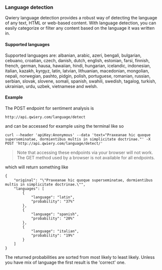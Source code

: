 ### Language detection

Qwiery language detection provides a robust way of detecting the language of any text, HTML or web-based content. With language detection, you can easily categorize or filter any content based on the language it was written in.

#### Supported languages

Supported languages are: albanian, arabic, azeri, bengali, bulgarian, cebuano, croatian, czech, danish, dutch, english, estonian, farsi, finnish, french, german, hausa, hawaiian, hindi, hungarian, icelandic, indonesian, italian, kazakh, kyrgyz, latin, latvian, lithuanian, macedonian, mongolian, nepali, norwegian, pashto, pidgin, polish, portuguese, romanian, russian, serbian, slovak, slovene, somali, spanish, swahili, swedish, tagalog, turkish, ukrainian, urdu, uzbek, vietnamese and welsh.

#### Example

The POST endpoint for sentiment analysis is

    http://api.qwiery.com/language/detect

and can be accessed for example using the terminal like so

    curl --header 'apiKey:Anonymous' --data 'text="Praxeanae hic quoque superseminatae, dormientibus multis in simplicitate doctrinae."' -X POST 'http://api.qwiery.com/language/detect/'

 > Note that accessing these endpoints via your browser will not work. The GET method used by a browser is not available for all endpoints.

which will return something like

    {
        "original": "\"Praxeanae hic quoque superseminatae, dormientibus multis in simplicitate doctrinae.\"",
        "languages": [
            {
                "language": "latin",
                "probability": "37%"
            },
            {
                "language": "spanish",
                "probability": "20%"
            },
            {
                "language": "italian",
                "probability": "19%"
            }
        ]
    }
    
The returned probabilities are sorted from most likely to least likely. Unless you have mix of language the first result is the 'correct' one.
 